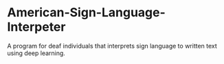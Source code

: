 # American-Sign-Language-Interpeter
A program for deaf individuals that interprets sign language to written text using deep learning.
